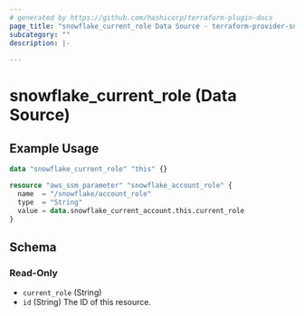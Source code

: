 ```yaml
---
# generated by https://github.com/hashicorp/terraform-plugin-docs
page_title: "snowflake_current_role Data Source - terraform-provider-snowflake"
subcategory: ""
description: |-
  
---
```


# snowflake_current_role (Data Source)


## Example Usage

```terraform
data "snowflake_current_role" "this" {}

resource "aws_ssm_parameter" "snowflake_account_role" {
  name  = "/snowflake/account_role"
  type  = "String"
  value = data.snowflake_current_account.this.current_role
}
```


<!-- schema generated by tfplugindocs -->
## Schema

### Read-Only

- `current_role` (String)
- `id` (String) The ID of this resource.


